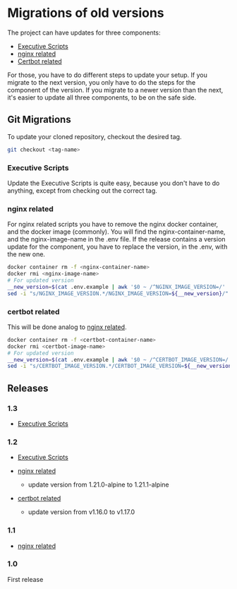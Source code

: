 # Migrations of old versions

The project can have updates for three components:

* [Executive Scripts](#executive-scripts)
* [nginx related](#nginx-related)
* [Certbot related](#certbot-related)

For those, you have to do different steps to update your setup. If you migrate to the next version, you only have to do
the steps for the component of the version. If you migrate to a newer version than the next, it's easier to update all
three components, to be on the safe side.

## Git Migrations

To update your cloned repository, checkout the desired tag.

```bash
git checkout <tag-name>
```

### Executive Scripts

Update the Executive Scripts is quite easy, because you don't have to do anything, except from checking out the correct
tag.

### nginx related

For nginx related scripts you have to remove the nginx docker container, and the docker image (commonly). You will find
the nginx-container-name, and the nginx-image-name in the .env file. If the release contains a version update for the
component, you have to replace the version, in the .env, with the new one.

```bash
docker container rm -f <nginx-container-name>
docker rmi <nginx-image-name>
# For updated version
__new_version=$(cat .env.example | awk '$0 ~ /^NGINX_IMAGE_VERSION=/' | cut -d "=" -f2)
sed -i "s/NGINX_IMAGE_VERSION.*/NGINX_IMAGE_VERSION=${__new_version}/" ".env"
```

### certbot related

This will be done analog to [nginx related](#nginx-related).

```bash
docker container rm -f <certbot-container-name>
docker rmi <certbot-image-name>
# For updated version
__new_version=$(cat .env.example | awk '$0 ~ /^CERTBOT_IMAGE_VERSION=/' | cut -d "=" -f2)
sed -i "s/CERTBOT_IMAGE_VERSION.*/CERTBOT_IMAGE_VERSION=${__new_version}/" ".env"
```

## Releases

### 1.3

* [Executive Scripts](#executive-scripts)

### 1.2

* [Executive Scripts](#executive-scripts)
  
* [nginx related](#nginx-related)
    * update version from 1.21.0-alpine to 1.21.1-alpine
* [certbot related](#certbot-related)
    * update version from v1.16.0 to v1.17.0

### 1.1

* [nginx related](#nginx-related)

### 1.0

First release